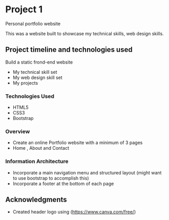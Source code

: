 # Project 1

Personal portfolio website

This was a website built to showcase my technical skills, web design skills.

## Project timeline and technologies used

Build a static frond-end website

- My technical skill set
- My web design skill set
- My projects

### Technologies Used

- HTML5
- CSS3
- Bootstrap

### Overview

- Create an online Portfolio website with a minimum of 3 pages
- Home , About and Contact

### Information Architecture

- Incorporate a main navigation menu and structured layout (might want to use bootstrap to accomplish this)
- Incorporate a footer at the bottom of each page

## Acknowledgments

- Created header logo using (https://www.canva.com/free/)
